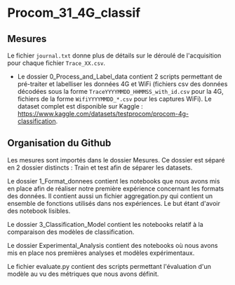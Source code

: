 # Procom_31_4G_classif

## Mesures #

Le fichier `journal.txt` donne plus de détails sur le déroulé de l'acquisition pour chaque fichier `Trace_XX.csv`.

- Le dossier 0_Process_and_Label_data contient 2 scripts permettant de pré-traiter et labelliser les données 4G et WiFi (fichiers csv des données décodées sous la forme `TraceYYYYMMDD_HHMMSS_with_id.csv` pour la 4G, fichiers de la forme `WifiYYYYMMDD_*.csv` pour les captures WiFi). Le dataset complet est disponible sur Kaggle : https://www.kaggle.com/datasets/testprocom/procom-4g-classification.


## Organisation du Github #

Les mesures sont importés dans le dossier Mesures. Ce dossier est séparé en 2 dossier distincts : Train et test afin de séparer les datasets.

Le dossier 1_Format_donnees contient les notebooks que nous avons mis en place afin de réaliser notre première expérience concernant les formats des données. Il contient aussi un fichier aggregation.py qui contient un ensemble de fonctions utilisés dans nos expériences. Le but étant d'avoir des notebook lisibles.

Le dossier 3_Classification_Model contient les notebooks relatif à la comparaison des modèles de classification.

Le dossier Experimental_Analysis contient des notebooks où nous avons mis en place nos premières analyses et modèles expérimentaux.

Le fichier evaluate.py contient des scripts permettant l'évaluation d'un modèle au vu des métriques que nous avons définit.



